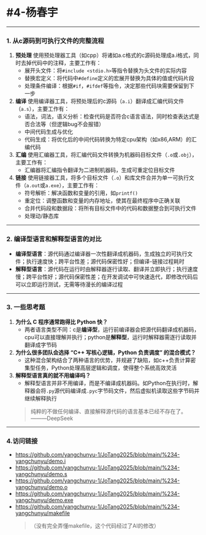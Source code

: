 # #4-杨春宇
*****

### 1. 从c源码到可执行文件的完整流程

1. **预处理**
    使用预处理器工具（如cpp）将诸如a.c格式的c源码处理成a.i格式，同时去掉代码中的注释，主要工作有：
    - 展开头文件：将`#include <stdio.h>`等指令替换为头文件的实际内容
    - 替换宏定义：将代码中`#define`定义的宏展开替换为具体的值或代码片段
    - 处理条件编译：根据`#if`，`#ifdef`等指令，决定那些代码块需要保留到下一步
2. **编译**
    使用编译器工具，将预处理后的c源码（`a.i`）翻译成汇编代码文件（`a.s`），主要工作有：
    - 语法，词法，语义分析：检查代码是否符合c语言语法，同时检查表达式是否合法等（但逻辑bug不会报错）
    - 中间代码生成与优化
    - 代码生成：将优化后的中间代码转换为特定cpu架构（如x86,ARM）的汇编代码
3. **汇编**
    使用汇编器工具，将汇编代码文件转换为机器码目标文件（`.o`或`.obj`），主要工作有：
    - 汇编器将汇编指令翻译为二进制机器码，生成可重定位目标文件
4. **链接**
    使用链接器工具，将多个目标文件（`.o`）和库文件合并为单一可执行文件（`a.out`或`a.exe`），主要工作有：
    - 符号解析：解决函数和变量的引用，如`printf()`
    - 重定位：调整函数和变量的内存地址，使其在最终程序中正确关联
    - 合并代码段和数据段：将所有目标文件中的代码和数据整合到可执行文件
    - 处理动/静态库
*****

### 2. 编译型语言和解释型语言的对比

- **编译型语言**：源代码通过编译器一次性翻译成机器码，生成独立的可执行文件；执行速度快；跨平台性差；源代码保密性好；但编译-链接过程耗时
- **解释型语言**：源代码在运行时由解释器逐行读取、翻译并立即执行；执行速度慢；跨平台性好；源代码保密性差；在开发调试中可快速迭代，即修改代码后可以立即运行测试，无需等待漫长的编译过程
*****
  
### 3. 一些思考题

1. **为什么 C 程序通常跑得比 Python 快？**
    - 两者语言类型不同：c是**编译型**，运行前编译器会把源代码翻译成机器码，cpu可以直接理解并执行；python是**解释型**，运行时解释器需逐行读取并翻译成字节码
2. **为什么很多团队会选择 “C++ 写核心逻辑，Python 负责调度” 的混合模式？**
   - 这种混合架构结合了两种语言的优势，并规避了缺陷，如c++负责计算密集型任务，Python处理高层逻辑和调度，使得整个系统高效灵活
3. **解释型语言真的就不用编译吗？**
   - 解释型语言并非不用编译，而是不编译成机器码。如Python在执行时，解释器会将`.py`源代码编译成`.pyc`字节码文件，然后虚拟机读取这些字节码并继续解释执行
   > 纯粹的不做任何编译、直接解释源代码的语言基本已经不存在了。             
   ———DeepSeek

*****
### 4.访问链接
- https://github.com/yangchunyu-1/JoTang2025/blob/main/%234-yangchunyu/demo.i
- https://github.com/yangchunyu-1/JoTang2025/blob/main/%234-yangchunyu/demo.s
- https://github.com/yangchunyu-1/JoTang2025/blob/main/%234-yangchunyu/demo.o
- https://github.com/yangchunyu-1/JoTang2025/blob/main/%234-yangchunyu/demo.exe
- https://github.com/yangchunyu-1/JoTang2025/blob/main/%234-yangchunyu/makefile
  >（没有完全弄懂makefile，这个代码经过了AI的修改）

   
